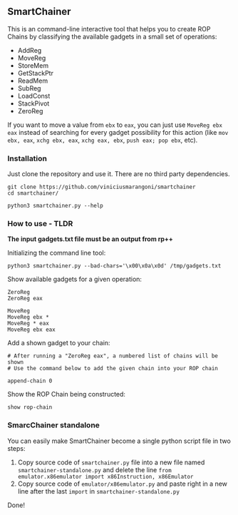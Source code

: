 ## SmartChainer

This is an command-line interactive tool that helps you to create ROP Chains by classifying the available gadgets in a small set of operations:

- AddReg
- MoveReg
- StoreMem
- GetStackPtr
- ReadMem
- SubReg
- LoadConst
- StackPivot
- ZeroReg

If you want to move a value from `ebx` to `eax`, you can just use `MoveReg ebx eax` instead of searching for every gadget possibility for this action (like `mov ebx, eax`, `xchg ebx, eax`, `xchg eax, ebx`, `push eax; pop ebx`, etc).

### Installation

Just clone the repository and use it. There are no third party dependencies.

```
git clone https://github.com/viniciusmarangoni/smartchainer
cd smartchainer/

python3 smartchainer.py --help
```

### How to use - TLDR

**The input gadgets.txt file must be an output from rp++**

Initializing the command line tool:

```
python3 smartchainer.py --bad-chars='\x00\x0a\x0d' /tmp/gadgets.txt
```

Show available gadgets for a given operation:

```
ZeroReg
ZeroReg eax

MoveReg
MoveReg ebx *
MoveReg * eax
MoveReg ebx eax
```

Add a shown gadget to your chain:

```
# After running a "ZeroReg eax", a numbered list of chains will be shown
# Use the command below to add the given chain into your ROP chain

append-chain 0
```

Show the ROP Chain being constructed:

```
show rop-chain
```


### SmarcChainer standalone

You can easily make SmartChainer become a single python script file in two steps:

1. Copy source code of `smartchainer.py` file into a new file named `smartchainer-standalone.py` and delete the line `from emulator.x86emulator import x86Instruction, x86Emulator`
2. Copy source code of `emulator/x86emulator.py` and paste right in a new line after the last `import` in `smartchainer-standalone.py`

Done! 
